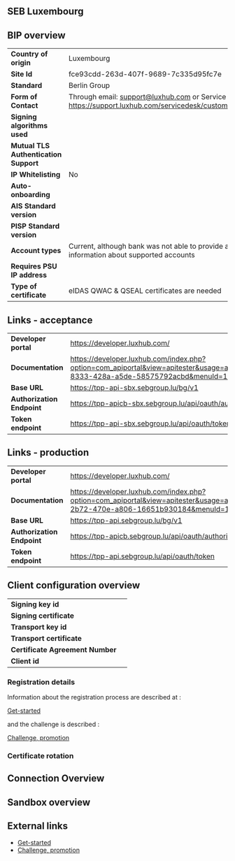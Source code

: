 ## SEB Luxembourg

## BIP overview 

|                                       |                                                                                                            |
|---------------------------------------|------------------------------------------------------------------------------------------------------------|
| **Country of origin**                 | Luxembourg                                                                                                 | 
| **Site Id**                           | fce93cdd-263d-407f-9689-7c335d95fc7e                                                                       |
| **Standard**                          | Berlin Group                                                                                               |
| **Form of Contact**                   | Through email: support@luxhub.com or Service Desk: https://support.luxhub.com/servicedesk/customer/portals |
| **Signing algorithms used**           |                                                                                                            |
| **Mutual TLS Authentication Support** |                                                                                                            |
| **IP Whitelisting**                   | No                                                                                                         |
| **Auto-onboarding**                   |                                                                                                            |
| **AIS Standard version**              |                                                                                                            |
| **PISP Standard version**             |                                                                                                            |
| **Account types**                     | Current, although bank was not able to provide any information about supported accounts                    |
| **Requires PSU IP address**           ||
| **Type of certificate**               | eIDAS QWAC & QSEAL certificates are needed                                                                 |

## Links - acceptance
|                            |                                                                                                                                                                  |
|----------------------------|------------------------------------------------------------------------------------------------------------------------------------------------------------------|
| **Developer portal**       | https://developer.luxhub.com/                                                                                                                                    |
| **Documentation**          | https://developer.luxhub.com/index.php?option=com_apiportal&view=apitester&usage=api&tab=tests&apiId=3bf58dc8-8333-428a-a5de-58575792acbd&menuId=152&managerId=1 | 
| **Base URL**               | https://tpp-api-sbx.sebgroup.lu/bg/v1                                                                                                                            | 
| **Authorization Endpoint** | https://tpp-apicb-sbx.sebgroup.lu/api/oauth/authorize                                                                                                            |
| **Token endpoint**         | https://tpp-api-sbx.sebgroup.lu/api/oauth/token                                                                                                                  |

## Links - production 
|                            |                                                                                                                                                                  |
|----------------------------|------------------------------------------------------------------------------------------------------------------------------------------------------------------|
| **Developer portal**       | https://developer.luxhub.com/                                                                                                                                    |
| **Documentation**          | https://developer.luxhub.com/index.php?option=com_apiportal&view=apitester&usage=api&tab=tests&apiId=6fe324d9-2b72-470e-a806-16651b930184&menuId=152&managerId=2 |
| **Base URL**               | https://tpp-api.sebgroup.lu/bg/v1                                                                                                                                |
| **Authorization Endpoint** | https://tpp-apicb.sebgroup.lu/api/oauth/authorize                                                                                                                |
| **Token endpoint**         | https://tpp-api.sebgroup.lu/api/oauth/token                                                                                                                      |

## Client configuration overview
|                                  |     |
|----------------------------------|-----|
| **Signing key id**               |     | 
| **Signing certificate**          |     | 
| **Transport key id**             |     |
| **Transport certificate**        |     |
| **Certificate Agreement Number** |     |
| **Client id**                    |     | 

### Registration details
Information about the registration process are described at : 

[Get-started][1]

and the challenge is described :

[Challenge, promotion][2]
### Certificate rotation

## Connection Overview

## Sandbox overview
  
## External links
* [Get-started][1]
* [Challenge, promotion][2]

[1]: <https://developer.luxhub.com/get-started-psd2>
[2]: <https://developer.luxhub.com/profile-menu/organization>